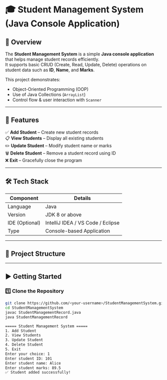 # 🎓 Student Management System (Java Console Application)

## 📘 Overview
The **Student Management System** is a simple **Java console application** that helps manage student records efficiently.  
It supports basic CRUD (Create, Read, Update, Delete) operations on student data such as **ID**, **Name**, and **Marks**.

This project demonstrates:
- Object-Oriented Programming (OOP)
- Use of Java Collections (`ArrayList`)
- Control flow & user interaction with `Scanner`

---

## 🚀 Features
✅ **Add Student** – Create new student records  
📋 **View Students** – Display all existing students  
✏️ **Update Student** – Modify student name or marks  
🗑️ **Delete Student** – Remove a student record using ID  
❌ **Exit** – Gracefully close the program  

---

## 🛠️ Tech Stack
| Component | Details |
|------------|----------|
| Language | Java |
| Version | JDK 8 or above |
| IDE (Optional) | IntelliJ IDEA / VS Code / Eclipse |
| Type | Console-based Application |

---

## 📂 Project Structure

---

## ▶️ Getting Started

### 1️⃣ Clone the Repository
```bash
git clone https://github.com/<your-username>/StudentManagementSystem.git
cd StudentManagementSystem
javac StudentManagementRecord.java
java StudentManagementRecord

===== Student Management System =====
1. Add Student
2. View Students
3. Update Student
4. Delete Student
5. Exit
Enter your choice: 1
Enter student ID: 101
Enter student name: Alice
Enter student marks: 89.5
✅ Student added successfully!
